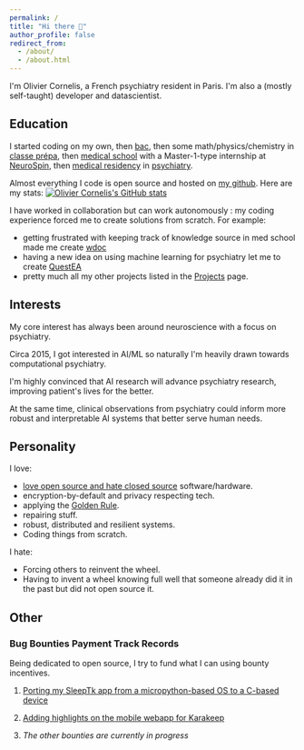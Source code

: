 ```yaml
---
permalink: /
title: "Hi there 👋"
author_profile: false
redirect_from:
  - /about/
  - /about.html
---
```



I'm Olivier Cornelis, a French psychiatry resident in Paris. I'm also a (mostly self-taught) developer and datascientist.

## Education

I started coding on my own, then [bac](https://en.wikipedia.org/wiki/Baccalaur%C3%A9at), then some math/physics/chemistry in [classe prépa](https://en.wikipedia.org/wiki/Classe_pr%C3%A9paratoire_aux_grandes_%C3%A9coles), then [medical school](https://en.wikipedia.org/wiki/Paris_Cit%C3%A9_University) with a Master-1-type internship at [NeuroSpin](https://fr.wikipedia.org/wiki/NeuroSpin), then [medical residency](https://en.wikipedia.org/wiki/Medical_education_in_France#Third_cycle_of_the_medical_studies) in [psychiatry](https://fr.wikipedia.org/wiki/Psychiatrie_en_France).

Almost everything I code is open source and hosted on [my github](https://github.com/thiswillbeyourgithub/). Here are my stats:
[![Olivier Cornelis's GitHub stats](https://github-readme-stats.vercel.app/api?username=thiswillbeyourgithub&show_icons=true&theme=transparent)](https://github.com/thiswillbeyourgithub/github-readme-stats)

I have worked in collaboration but can work autonomously : my coding experience forced me to create solutions from scratch. For example:
- getting frustrated with keeping track of knowledge source in med school made me create [wdoc](https://github.com/thiswillbeyourgithub/wdoc/)
- having a new idea on using machine learning for psychiatry let me to create [QuestEA](https://github.com/thiswillbeyourgithub/QuestEA)
- pretty much all my other projects listed in the [Projects](./projects) page.


## Interests
My core interest has always been around neuroscience with a focus on psychiatry.

Circa 2015, I got interested in AI/ML so naturally I'm heavily drawn towards computational psychiatry.

I'm highly convinced that AI research will advance psychiatry research, improving patient's lives for the better.

At the same time, clinical observations from psychiatry could inform more robust and interpretable AI systems that better serve human needs.

## Personality


I love:
- [love open source and hate closed source](https://en.wikipedia.org/wiki/Comparison_of_open-source_and_closed-source_software) software/hardware.
- encryption-by-default and privacy respecting tech.
- applying the [Golden Rule](https://en.wikipedia.org/wiki/Golden_Rule).
- repairing stuff.
- robust, distributed and resilient systems.
- Coding things from scratch.

I hate:
- Forcing others to reinvent the wheel.
- Having to invent a wheel knowing full well that someone already did it in the past but did not open source it.



## Other

### Bug Bounties Payment Track Records

Being dedicated to open source, I try to fund what I can using bounty incentives.

1. [Porting my SleepTk app from a micropython-based OS to a C-based device](https://github.com/thiswillbeyourgithub/SleepTk_pinetime_sleep_tracker/issues/13)
2. [Adding highlights on the mobile webapp for Karakeep](https://github.com/karakeep-app/karakeep/issues/1220)

3. *The other bounties are currently in progress*
